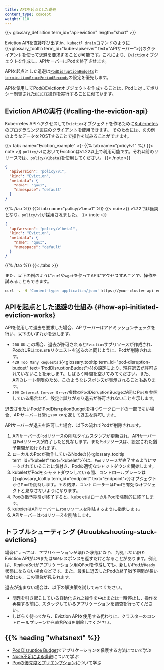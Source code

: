 ```yaml
---
title: APIを起点とした退避
content_type: concept
weight: 110
---
```


{{< glossary_definition term_id="api-eviction" length="short" >}} </br>

Eviction APIを直接呼び出すか、`kubectl drain`コマンドのように{{<glossary_tooltip term_id="kube-apiserver" text="APIサーバー">}}のクライアントを使って退避を要求することが可能です。これにより、`Eviction`オブジェクトを作成し、APIサーバーにPodを終了させます。

APIを起点とした退避は[`PodDisruptionBudgets`](/docs/tasks/run-application/configure-pdb/)と[`terminationGracePeriodSeconds`](/ja/docs/concepts/workloads/pods/pod-lifecycle#pod-termination)の設定を優先します。

APIを使用してPodのEvictionオブジェクトを作成することは、Podに対してポリシー制御された[`DELETE`操作](/docs/reference/kubernetes-api/workload-resources/pod-v1/#delete-delete-a-pod)を実行することに似ています。

## Eviction APIの実行 {#calling-the-eviction-api}

Kubernetes APIへアクセスして`Eviction`オブジェクトを作るために[Kubernetesのプログラミング言語のクライアント](/docs/tasks/administer-cluster/access-cluster-api/#programmatic-access-to-the-api)を使用できます。
そのためには、次の例のようなデータをPOSTすることで操作を試みることができます。

{{< tabs name="Eviction_example" >}}
{{% tab name="policy/v1" %}}
{{< note >}}
`policy/v1`においてEvictionはv1.22以上で利用可能です。それ以前のリリースでは、`policy/v1beta1`を使用してください。
{{< /note >}}

```json
{
  "apiVersion": "policy/v1",
  "kind": "Eviction",
  "metadata": {
    "name": "quux",
    "namespace": "default"
  }
}
```
{{% /tab %}}
{{% tab name="policy/v1beta1" %}}
{{< note >}}
v1.22で非推奨となり、`policy/v1`が採用されました。
{{< /note >}}

```json
{
  "apiVersion": "policy/v1beta1",
  "kind": "Eviction",
  "metadata": {
    "name": "quux",
    "namespace": "default"
  }
}
```
{{% /tab %}}
{{< /tabs >}}

また、以下の例のように`curl`や`wget`を使ってAPIにアクセスすることで、操作を試みることもできます。

```bash
curl -v -H 'Content-type: application/json' https://your-cluster-api-endpoint.example/api/v1/namespaces/default/pods/quux/eviction -d @eviction.json
```

## APIを起点とした退避の仕組み {#how-api-initiated-eviction-works}

APIを使用して退去を要求した場合、APIサーバーはアドミッションチェックを行い、以下のいずれかを返します。

* `200 OK`:この場合、退去が許可されると`Eviction`サブリソースが作成され、PodのURLに`DELETE`リクエストを送るのと同じように、Podが削除されます。
* `429 Too Many Requests`:{{<glossary_tooltip term_id="pod-disruption-budget" text="PodDisruptionBudget">}}の設定により、現在退去が許可されていないことを示します。しばらく時間を空けてみてください。また、APIのレート制限のため、このようなレスポンスが表示されることもあります。
* `500 Internal Server Error`:複数のPodDisruptionBudgetが同じPodを参照している場合など、設定に誤りがあり退去が許可されないことを示します。

退去させたいPodがPodDisruptionBudgetを持つワークロードの一部でない場合、APIサーバーは常に`200 OK`を返して退去を許可します。

APIサーバーが退去を許可した場合、以下の流れでPodが削除されます。

1. APIサーバーの`Pod`リソースの削除タイムスタンプが更新され、APIサーバーは`Pod`リソースが終了したと見なします。また`Pod`リソースは、設定された猶予期間が設けられます。
1. ローカルのPodが動作しているNodeの{{<glossary_tooltip term_id="kubelet" text="kubelet">}}は、`Pod`リソースが終了するようにマークされていることに気付き、Podの適切なシャットダウンを開始します。
1. kubeletがPodをシャットダウンしている間、コントロールプレーンは{{<glossary_tooltip term_id="endpoint" text="Endpoint">}}オブジェクトからPodを削除します。その結果、コントローラーはPodを有効なオブジェクトと見なさないようになります。
1. Podの猶予期間が終了すると、kubeletはローカルPodを強制的に終了します。
1. kubeletはAPIサーバーに`Pod`リソースを削除するように指示します。
1. APIサーバーは`Pod`リソースを削除します。

## トラブルシューティング {#troubleshooting-stuck-evictions}

場合によっては、アプリケーションが壊れた状態になり、対処しない限りEviction APIが`429`または`500`レスポンスを返すだけとなることがあります。例えば、ReplicaSetがアプリケーション用のPodを作成しても、新しいPodが`Ready`状態にならない場合などです。また、最後に退去したPodの終了猶予期間が長い場合にも、この事象が見られます。

退去が進まない場合は、以下の解決策を試してみてください。

* 問題を引き起こしている自動化された操作を中止または一時停止し、操作を再開する前に、スタックしているアプリケーションを調査を行ってください。
* しばらく待ってから、Eviction APIを使用する代わりに、クラスターのコントロールプレーンから直接Podを削除してください。

## {{% heading "whatsnext" %}}
* [Pod Disruption Budget](/docs/tasks/run-application/configure-pdb/)でアプリケーションを保護する方法について学ぶ
* [Node不足による退避](/docs/concepts/scheduling-eviction/node-pressure-eviction/)について学ぶ
* [Podの優先度とプリエンプション](/ja/docs/concepts/scheduling-eviction/pod-priority-preemption/)について学ぶ
